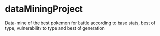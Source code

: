 # dataMiningProject
Data-mine of the best pokemon for battle according to base stats, best of type, vulnerability to type and best of generation
